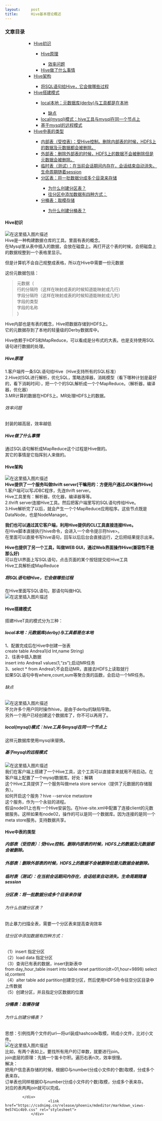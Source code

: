 ```yaml
---
layout:     post
title:      Hive基本理论概述
---
```

<div id="article_content" class="article_content clearfix csdn-tracking-statistics" data-pid="blog" data-mod="popu_307" data-dsm="post">
								            <div id="content_views" class="markdown_views prism-atom-one-light">
							<!-- flowchart 箭头图标 勿删 -->
							<svg xmlns="http://www.w3.org/2000/svg" style="display: none;"><path stroke-linecap="round" d="M5,0 0,2.5 5,5z" id="raphael-marker-block" style="-webkit-tap-highlight-color: rgba(0, 0, 0, 0);"></path></svg>
							<p></p><div class="toc"><h3>文章目录</h3><ul><ul><ul><ul><li><a href="#Hive_1" rel="nofollow">Hive初识</a></li><ul><li><a href="#Hive_21" rel="nofollow">Hive原理</a></li><ul><li><a href="#_25" rel="nofollow">效率问题</a></li></ul><li><a href="#Hive_27" rel="nofollow">Hive做了什么事情</a></li></ul><li><a href="#Hive_30" rel="nofollow">Hive架构</a></li><ul><li><a href="#SQLHive_45" rel="nofollow">将SQL语句给Hive，它会做哪些过程</a></li></ul><li><a href="#Hive_48" rel="nofollow">Hive搭建模式</a></li><ul><li><a href="#localderby_50" rel="nofollow">local本地：元数据库(derby)与工具都是在本地</a></li><ul><li><a href="#_57" rel="nofollow">缺点</a></li></ul><li><a href="#localmysqlhivemysql_61" rel="nofollow">local(mysql)模式：hive工具与mysql在同一个节点上</a></li><li><a href="#mysql_63" rel="nofollow">基于mysql的远程模式</a></li></ul><li><a href="#Hive_70" rel="nofollow">Hive中表的类型</a></li><ul><li><a href="#HiveHDFS_71" rel="nofollow">内部表（受控表）：受Hive控制。删除内部表的时候，HDFS上的数据及元数据都会被删除。</a></li><li><a href="#HDFS_72" rel="nofollow">外部表：删除外部表的时候，HDFS上的数据不会被删除但是元数据会被删除。</a></li><li><a href="#session_73" rel="nofollow">临时表（测试）：在当前会话期间内存在，会话结束自动消失。生命周期随着session</a></li><li><a href="#_74" rel="nofollow">分区表：将一批数据分成多个目录来存储</a></li><ul><li><a href="#_75" rel="nofollow">为什么创建分区表？</a></li><li><a href="#_77" rel="nofollow">往分区中添加数据有四种方式：</a></li></ul><li><a href="#_84" rel="nofollow">分桶表：取模存储</a></li><ul><li><a href="#_85" rel="nofollow">为什么创建分桶表？</a></li></ul></ul></ul></ul></ul></ul></div><p></p>
<h4><a id="Hive_1"></a>Hive初识</h4>
<p><img src="https://img-blog.csdnimg.cn/2018102814133488.png?x-oss-process=image/watermark,type_ZmFuZ3poZW5naGVpdGk,shadow_10,text_aHR0cHM6Ly9ibG9nLmNzZG4ubmV0L0FuZHJlYV9udWxs,size_27,color_FFFFFF,t_70" alt="在这里插入图片描述"><br>
Hive是一种构建数据仓库的工具。里面有表的概念。<br>
在Mysql里从表中插入的数据，会放在磁盘上。再打开这个表的时候，会把磁盘上的数据规整到一个表格里显示。</p>
<p>但是计算机不会自己规整成表格，所以在Hive中需要一份元数据</p>
<p>这份元数据包括：</p>
<blockquote>
<p>元数据（<br>
行的分隔符（这样在映射成表的时候知道能映射成几行）<br>
字段分隔符（这样在映射成表的时候知道能映射成几列）<br>
字段的类型<br>
字段的名称<br>
）</p>
</blockquote>
<p>Hive内部也是有表的概念，Hive把数据存储到HDFS上。<br>
它的元数据存到了本地的轻量级的Derby数据库中。</p>
<p>Hive依赖于HDFS和MapReduce，可以看成是分布式的大表。也是支持使用SQL语句进行数据的处理。</p>
<h5><a id="Hive_21"></a>Hive原理</h5>
<p>1.客户端传一条SQL语句给Hive（Hive支持所有的SQL标准）<br>
2.Hive对SQL进行解析，优化SQL，策略选择器，消耗模型（看下哪种计划是最好的，看下消耗时间），把一个个的SQL解析成一个个MapReduce。（解析器，编译器，优化器）<br>
3.MR计算的数据在HDFS上。MR处理HDFS上的数据。</p>
<h6><a id="_25"></a>效率问题</h6>
<p>封装的越高层，效率越低</p>
<h5><a id="Hive_27"></a>Hive做了什么事情</h5>
<p>通过SQL语句解析成MapReduce这个过程是Hive做的。<br>
其它的事情是它指挥别人来做的。</p>
<h4><a id="Hive_30"></a>Hive架构</h4>
<p><img src="https://img-blog.csdnimg.cn/20181028151650159.png?x-oss-process=image/watermark,type_ZmFuZ3poZW5naGVpdGk,shadow_10,text_aHR0cHM6Ly9ibG9nLmNzZG4ubmV0L0FuZHJlYV9udWxs,size_27,color_FFFFFF,t_70" alt="在这里插入图片描述"><br>
<strong>Hive提供了一个服务叫做thrift server[干嘛用的：方便用户通过JDK操作Hive]</strong><br>
1.客户端可以写JDBC程序，先连thrift server。<br>
Hive工具里有：解析器，优化器，编译器等等。<br>
2.thrift server连接Hive工具。然后把客户端里写的SQL语句传给Hive。<br>
3.Hive解析完了以后，就会产生一个个MapReduce应用程序。这些节点既是DataNode，也是NodeManager。</p>
<p><strong>我们也可以通过其它客户端，利用Hive提供的CLI工具直接连接Hive。</strong><br>
在Hive脚本直接执行hive命令，会进入一个命令提示符hive&gt;。<br>
在里面可以直接书写hive语句，回车以后后台会直接运行，之后把结果提示出来。</p>
<p><strong>Hive也提供了另一个工具，叫做WEB GUI，通过Web界面操作Hive(兼容性不是那么好)</strong><br>
可以在UI界面上写SQL语句，点击页面的某个按钮提交给Hive工具<br>
Hive工具解析成MapReduce</p>
<h5><a id="SQLHive_45"></a>将SQL语句给Hive，它会做哪些过程</h5>
<p>在Hive里面写SQL语句。那语句叫做HQL<br>
<img src="https://img-blog.csdnimg.cn/20181028151823418.png?x-oss-process=image/watermark,type_ZmFuZ3poZW5naGVpdGk,shadow_10,text_aHR0cHM6Ly9ibG9nLmNzZG4ubmV0L0FuZHJlYV9udWxs,size_27,color_FFFFFF,t_70" alt="在这里插入图片描述"></p>
<h4><a id="Hive_48"></a>Hive搭建模式</h4>
<p>搭建HiveT具的模式分为三种：</p>
<h5><a id="localderby_50"></a>local本地：元数据库(derby)与工具都是在本地</h5>
<p>1、配置完成后在Hive中创建一张表<br>
create table Andrea1(id Int,name String)<br>
2、往表中插入数据<br>
insert into Andrea1 values(1,“zs”);启动MR任务<br>
3、select * from Andrea1;不会启动MR，直接去HDFS上读取就行<br>
如果SQL语句中有where,count,sum等聚合类的函数，会启动一个MR任务。</p>
<h6><a id="_57"></a>缺点</h6>
<p><img src="https://img-blog.csdnimg.cn/20181028153326274.png?x-oss-process=image/watermark,type_ZmFuZ3poZW5naGVpdGk,shadow_10,text_aHR0cHM6Ly9ibG9nLmNzZG4ubmV0L0FuZHJlYV9udWxs,size_27,color_FFFFFF,t_70" alt="在这里插入图片描述"><br>
不允许多个用户同时操作hive，是由于derby的缺陷导致。<br>
另外一个用户已经创建这个数据库了，你不可以再用了。</p>
<h5><a id="localmysqlhivemysql_61"></a>local(mysql)模式：hive工具与mysql在同一个节点上</h5>
<p>这样元数据库使用mysql来替换。</p>
<h5><a id="mysql_63"></a>基于mysql的远程模式</h5>
<p><img src="https://img-blog.csdnimg.cn/2018102815435174.png?x-oss-process=image/watermark,type_ZmFuZ3poZW5naGVpdGk,shadow_10,text_aHR0cHM6Ly9ibG9nLmNzZG4ubmV0L0FuZHJlYV9udWxs,size_27,color_FFFFFF,t_70" alt="在这里插入图片描述"><br>
我们在客户端上搭建了一个Hive工具，这个工具可以直接拿来就用不用启动。在客户端上配置了一个mysql数据库。好处：解耦<br>
这个Hive工具提供了一个服务叫做meta store service（提供了元数据的存储服务）。<br>
如何开启这个服务？hive --service metastore<br>
这个服务，作为一个永驻的进程。<br>
假设node01上也有一个Hive安装包。在hive-site.xml中配置了连接client的元数据服务。这样如果有node02，操作的可以是同一个数据库。因为连接的是同一个meta store服务。支持数据共享。</p>
<h4><a id="Hive_70"></a>Hive中表的类型</h4>
<h5><a id="HiveHDFS_71"></a>内部表（受控表）：受Hive控制。删除内部表的时候，HDFS上的数据及元数据都会被删除。</h5>
<h5><a id="HDFS_72"></a>外部表：删除外部表的时候，HDFS上的数据不会被删除但是元数据会被删除。</h5>
<h5><a id="session_73"></a>临时表（测试）：在当前会话期间内存在，会话结束自动消失。生命周期随着session</h5>
<h5><a id="_74"></a>分区表：将一批数据分成多个目录来存储</h5>
<h6><a id="_75"></a>为什么创建分区表？</h6>
<p>防止暴力扫描全表，需要一个分区表来提高查询效率</p>
<h6><a id="_77"></a>往分区中添加数据有四种方式：</h6>
<p>（1）insert 指定分区<br>
（2）load data 指定分区<br>
（3）查询已有表的数据，insert到新表中<br>
from day_hour_table insert into table newt partition(dt=01,hour=9898) select id,content<br>
（4）alter table add partition创建空分区，然后使用HDFS命令往空分区目录中上传数据<br>
（5）创建分区，并且指定分区数据的位置</p>
<h5><a id="_84"></a>分桶表：取模存储</h5>
<h6><a id="_85"></a>为什么创建分桶表？</h6>
<p>思想：引例找两个文件的url—将url装成hashcode取模，转成小文件，比对小文件。<br>
<img src="https://img-blog.csdnimg.cn/20181028155543569.png?x-oss-process=image/watermark,type_ZmFuZ3poZW5naGVpdGk,shadow_10,text_aHR0cHM6Ly9ibG9nLmNzZG4ubmV0L0FuZHJlYV9udWxs,size_27,color_FFFFFF,t_70" alt="在这里插入图片描述"><br>
比如，有两个表如上。要找所有用户的订单数，就要进行join。<br>
join底层的原理：先搞一个笛卡尔积。遍历右表n次，效率很慢。<br>
解决：<br>
把用户信息表存储的时候，根据ID与number(分成小文件的个数)取模，分成多个表来存。<br>
订单表也同样根据ID与number(分成小文件的个数)取模，分成多个表来存。<br>
对应的表两两join就可以完成。</p>

            </div>
						<link href="https://csdnimg.cn/release/phoenix/mdeditor/markdown_views-9e5741c4b9.css" rel="stylesheet">
                </div>